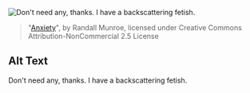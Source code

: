 ![Don't need any, thanks. I have a backscattering fetish.](https://imgs.xkcd.com/comics/anxiety.png)
> "[Anxiety](https://xkcd.com/779/)", by Randall Munroe, licensed under Creative Commons Attribution-NonCommercial 2.5 License

## Alt Text
Don't need any, thanks. I have a backscattering fetish.
